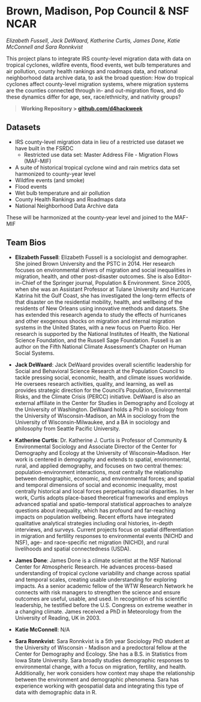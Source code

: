 # Brown, Madison, Pop Council & NSF NCAR
*Elizabeth Fussell, Jack DeWaard, Katherine Curtis, James Done, Katie McConnell and Sara Ronnkvist*

This project plans to integrate IRS county-level migration data with data on tropical cyclones, wildfire events, flood events, wet bulb temperatures and air pollution, county health rankings and roadmaps data, and national neighborhood data archive data, to ask the broad question: How do tropical cyclones affect county-level migration systems, where migration systems are the counties connected through in- and out-migration flows, and do these dynamics differ for age, sex, race/ethnicity, and nativity groups? 

>**Working Repository > [github.com/d4hackweek](https://github.com/d4hackweek)**

## Datasets

- IRS county-level migration data in lieu of a restricted use dataset we have built in the FSRDC
  - Restricted use data set: Master Address File - Migration Flows (MAF-MIF)
- A suite of historical tropical cyclone wind and rain metrics data set harmonized to county-year level
- Wildfire events (and smoke)
- Flood events
- Wet bulb temperature and air pollution
- County Health Rankings and Roadmaps data
- National Neighborhood Data Archive data

These will be harmonized at the county-year level and joined to the MAF-MIF


## Team Bios

- **Elizabeth Fussell**: Elizabeth Fussell is a sociologist and demographer. She joined Brown University and the PSTC in 2014. Her research focuses on environmental drivers of migration and social inequalities in migration, health, and other post-disaster outcomes. She is also Editor-in-Chief of the Springer journal, Population & Environment. Since 2005, when she was an Assistant Professor at Tulane University and Hurricane Katrina hit the Gulf Coast, she has investigated the long-term effects of that disaster on the residential mobility, health, and wellbeing of the residents of New Orleans using innovative methods and datasets. She has extended this research agenda to study the effects of hurricanes and other exogenous shocks on migration and internal migration systems in the United States, with a new focus on Puerto Rico. Her research is supported by the National Institutes of Health, the National Science Foundation, and the Russell Sage Foundation. Fussell is an author on the Fifth National Climate Assessment’s Chapter on Human Social Systems.
- **Jack DeWaard**: Jack DeWaard provides overall scientific leadership for Social and Behavioral Science Research at the Population Council to tackle pressing social, economic, health, and climate issues worldwide. He oversees research activities, quality, and learning, as well as provides strategic direction for the Council’s Population, Environmental Risks, and the Climate Crisis (PERCC) initiative. DeWaard is also an external affiliate in the Center for Studies in Demography and Ecology at the University of Washington. DeWaard holds a PhD in sociology from the University of Wisconsin-Madison, an MA in sociology from the University of Wisconsin-Milwaukee, and a BA in sociology and philosophy from Seattle Pacific University.
- **Katherine Curtis**: Dr. Katherine J. Curtis is Professor of Community & Environmental Sociology and Associate Director of the Center for Demography and Ecology at the University of Wisconsin–Madison. Her work is centered in demography and extends to spatial, environmental, rural, and applied demography, and focuses on two central themes: population-environment interactions, most centrally the relationship between demographic, economic, and environmental forces; and spatial and temporal dimensions of social and economic inequality, most centrally historical and local forces perpetuating racial disparities. In her work, Curtis adopts place-based theoretical frameworks and employs advanced spatial and spatio-temporal statistical approaches to analyze questions about inequality, which has profound and far-reaching impacts on population wellbeing. Recent efforts have integrated qualitative analytical strategies including oral histories, in-depth interviews, and surveys. Current projects focus on spatial differentiation in migration and fertility responses to environmental events (NICHD and NSF), age- and race-specific net migration (NICHD), and rural livelihoods and spatial connectedness (USDA).
- **James Done**: James Done is a climate scientist at the NSF National Center for Atmospheric Research. He advances process-based understanding of tropical cyclone variability and change across spatial and temporal scales, creating usable understanding for exploring impacts. As a senior academic fellow of the WTW Research Network he connects with risk managers to strengthen the science and ensure outcomes are useful, usable, and used. In recognition of his scientific leadership, he testified before the U.S. Congress on extreme weather in a changing climate. James received a PhD in Meteorology from the University of Reading, UK in 2003.

- **Katie McConnell**: N/A
- **Sara Ronnkvist**: Sara Ronnkvist is a 5th year Sociology PhD student at the University of Wisconsin - Madison and a predoctoral fellow at the Center for Demography and Ecology. She has a B.S. in Statistics from Iowa State University. Sara broadly studies demographic responses to environmental change, with a focus on migration, fertility, and health. Additionally, her work considers how context may shape the relationship between the environment and demographic phenomena. Sara has experience working with geospatial data and integrating this type of data with demographic data in R. 
